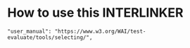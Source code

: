 # How to use this INTERLINKER
    "user_manual": "https://www.w3.org/WAI/test-evaluate/tools/selecting/",
